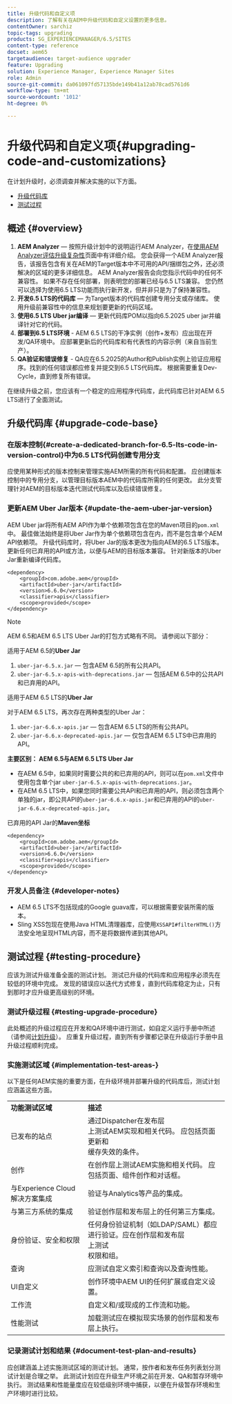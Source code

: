 ```yaml
---
title: 升级代码和自定义项
description: 了解有关在AEM中升级代码和自定义设置的更多信息。
contentOwner: sarchiz
topic-tags: upgrading
products: SG_EXPERIENCEMANAGER/6.5/SITES
content-type: reference
docset: aem65
targetaudience: target-audience upgrader
feature: Upgrading
solution: Experience Manager, Experience Manager Sites
role: Admin
source-git-commit: da061097fd57135bde149b41a12ab78cad5761d6
workflow-type: tm+mt
source-wordcount: '1012'
ht-degree: 0%

---
```


# 升级代码和自定义项{#upgrading-code-and-customizations}

在计划升级时，必须调查并解决实施的以下方面。

* [升级代码库](#upgrade-code-base)
* [测试过程](#testing-procedure)

## 概述 {#overview}

1. **AEM Analyzer** — 按照升级计划中的说明运行AEM Analyzer，在[使用AEM Analyzer评估升级复杂性](/help/sites-deploying/aem-analyzer.md)页面中有详细介绍。 您会获得一个AEM Analyzer报告，该报告包含有关在AEM的Target版本中不可用的API/捆绑包之外，还必须解决的区域的更多详细信息。 AEM Analyzer报告会向您指示代码中的任何不兼容性。 如果不存在任何部署，则表明您的部署已经与6.5 LTS兼容。 您仍然可以选择为使用6.5 LTS功能而执行新开发，但并非只是为了保持兼容性。
1. **开发6.5 LTS的代码库** — 为Target版本的代码库创建专用分支或存储库。 使用升级前兼容性中的信息来规划要更新的代码区域。
1. **使用6.5 LTS Uber jar编译** — 更新代码库POM以指向6.5.2025 uber jar并编译针对它的代码。
1. **部署到6.5 LTS环境** - AEM 6.5 LTS的干净实例（创作+发布）应出现在开发/QA环境中。 应部署更新后的代码库和有代表性的内容示例（来自当前生产）。
1. **QA验证和错误修复** - QA应在6.5.2025的Author和Publish实例上验证应用程序。找到的任何错误都应修复并提交到6.5 LTS代码库。 根据需要重复Dev-Cycle，直到修复所有错误。

在继续升级之前，您应该有一个稳定的应用程序代码库，此代码库已针对AEM 6.5 LTS进行了全面测试。

## 升级代码库 {#upgrade-code-base}

### 在版本控制{#create-a-dedicated-branch-for-6.5-lts-code-in-version-control}中为6.5 LTS代码创建专用分支

应使用某种形式的版本控制来管理实施AEM所需的所有代码和配置。 应创建版本控制中的专用分支，以管理目标版本AEM中的代码库所需的任何更改。 此分支管理针对AEM的目标版本迭代测试代码库以及后续错误修复。

### 更新AEM Uber Jar版本 {#update-the-aem-uber-jar-version}

AEM Uber jar将所有AEM API作为单个依赖项包含在您的Maven项目的`pom.xml`中。 最佳做法始终是将Uber Jar作为单个依赖项包含在内，而不是包含单个AEM API依赖项。 升级代码库时，将Uber Jar的版本更改为指向AEM的6.5 LTS版本。 更新任何已弃用的API或方法，以便与AEM的目标版本兼容。 针对新版本的Uber Jar重新编译代码库。

```
<dependency>
    <groupId>com.adobe.aem</groupId>
    <artifactId>uber-jar</artifactId>
    <version>6.6.0</version>
    <classifier>apis</classifier>
    <scope>provided</scope>
</dependency>
```

>[!NOTE]
>
>AEM 6.5和AEM 6.5 LTS Uber Jar的打包方式略有不同。 请参阅以下部分：

适用于AEM 6.5的&#x200B;**Uber Jar**

1. `uber-jar-6.5.x.jar` — 包含AEM 6.5的所有公共API。
1. `uber-jar-6.5.x-apis-with-deprecations.jar` — 包括AEM 6.5中的公共API和已弃用的API。

适用于AEM 6.5 LTS的&#x200B;**Uber Jar**

对于AEM 6.5 LTS，再次存在两种类型的Uber Jar：

1. `uber-jar-6.6.x-apis.jar` — 包含AEM 6.5 LTS的所有公共API。
1. `uber-jar-6.6.x-deprecated-apis.jar` — 仅包含AEM 6.5 LTS中已弃用的API。

**主要区别： AEM 6.5与AEM 6.5 LTS Uber Jar**

* 在AEM 6.5中，如果同时需要公共的和已弃用的API，则可以在`pom.xml`文件中使用包含单个jar `uber-jar-6.5.x-apis-with-deprecations.jar`。
* 在AEM 6.5 LTS中，如果您同时需要公共API和已弃用的API，则必须包含两个单独的jar，即公共API的`uber-jar-6.6.x-apis.jar`和已弃用的API的`uber-jar-6.6.x-deprecated-apis.jar`。

已弃用的API Jar的&#x200B;**Maven坐标**

```
<dependency>
    <groupId>com.adobe.aem</groupId>
    <artifactId>uber-jar</artifactId>
    <version>6.6.0</version>
    <classifier>apis</classifier>
    <scope>provided</scope>
</dependency>
```

### 开发人员备注 {#developer-notes}

* AEM 6.5 LTS不包括现成的Google guava库，可以根据需要安装所需的版本。
* Sling XSS包现在使用Java HTML清理器库，应使用`XSSAPI#filterHTML()`方法安全地呈现HTML内容，而不是将数据传递到其他API。

## 测试过程 {#testing-procedure}

应该为测试升级准备全面的测试计划。 测试已升级的代码库和应用程序必须先在较低的环境中完成。 发现的错误应以迭代方式修复，直到代码库稳定为止，只有到那时才应升级更高级别的环境。

### 测试升级过程 {#testing-upgrade-procedure}

此处概述的升级过程应在开发和QA环境中进行测试，如自定义运行手册中所述（请参阅[计划升级](/help/sites-deploying/upgrade-planning.md)）。 应重复升级过程，直到所有步骤都记录在升级运行手册中且升级过程顺利完成。

### 实施测试区域  {#implementation-test-areas-}

以下是任何AEM实施的重要方面，在升级环境并部署升级的代码库后，测试计划应涵盖这些方面。

<table>
 <tbody>
  <tr>
   <td><strong>功能测试区域</strong></td>
   <td><strong>描述</strong></td>
  </tr>
  <tr>
   <td>已发布的站点</td>
   <td>通过Dispatcher在发布层<br />上测试AEM实现和相关代码。 应包括页面更新和<br />缓存失效的条件。</td>
  </tr>
  <tr>
   <td>创作</td>
   <td>在创作层上测试AEM实施和相关代码。 应包括页面、组件创作和对话框。</td>
  </tr>
  <tr>
   <td>与Experience Cloud解决方案集成</td>
   <td>验证与Analytics等产品的集成。</td>
  </tr>
  <tr>
   <td>与第三方系统的集成</td>
   <td>验证创作层和发布层上的任何第三方集成。</td>
  </tr>
  <tr>
   <td>身份验证、安全和权限</td>
   <td>任何身份验证机制（如LDAP/SAML）都应进行验证。应在创作层和发布层<br />上测试<br />权限和组。</td>
  </tr>
  <tr>
   <td>查询</td>
   <td>应测试自定义索引和查询以及查询性能。</td>
  </tr>
  <tr>
   <td>UI自定义</td>
   <td>创作环境中AEM UI的任何扩展或自定义设置。</td>
  </tr>
  <tr>
   <td>工作流</td>
   <td>自定义和/或现成的工作流和功能。</td>
  </tr>
  <tr>
   <td>性能测试</td>
   <td>加载测试应在模拟现实场景的创作层和发布层上执行。</td>
  </tr>
 </tbody>
</table>

### 记录测试计划和结果 {#document-test-plan-and-results}

应创建涵盖上述实施测试区域的测试计划。 通常，按作者和发布任务列表划分测试计划是合理之举。 此测试计划应在升级生产环境之前在开发、QA和暂存环境中执行。 测试结果和性能量度应在较低级别环境中捕获，以便在升级暂存环境和生产环境时进行比较。
